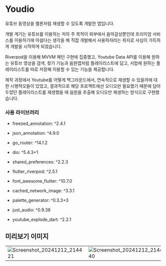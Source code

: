 # Youdio

유튜브 동영상을 멜론처럼 재생할 수 있도록 개발한 앱입니다.

개발 계기는 유튜브를 이용하는 저의 주 목적이 외부에서 음악감상뿐인데 프리미엄 서비스를 이용하기에 아쉽다는 생각을 해
직접 개발해서 사용하자라는 취지로 사심이 가득하게 개발을 시작하게 되었습니다.

Riverpod을 이용해 MVVM 패턴 구현에 집중했고,
Youtube Data API를 이용해 원하는 유튜브 영상을 검색, 찾기 기능과
음원앱처럼 플레이리스트에 담고, 서랍에 원하는 플레이리스트를 따로 저장해 이용할 수 있는 기능을 제공합니다.

제작 과정에서 Youtube를 어떻게 백그라운드에서, 연속적으로 재생할 수 있을까에 대한 시행착오들이 있었고,
결과적으로 해당 프로젝트에선 오디오만 필요했기 때문에 담아두었던 플레이리스트를 재생했을 때 음원을 추출해 오디오만 재생하는 방식으로 구현했습니다.

### 사용 라이브러리

- freezed_annotation: ^2.4.1
  
- json_annotation: ^4.9.0
  
- go_router: ^14.1.2
  
- dio: ^5.4.3+1
  
- shared_preferences: ^2.2.3
  
- flutter_riverpod: ^2.5.1
  
- font_awesome_flutter: ^10.7.0
  
- cached_network_image: ^3.3.1
  
- palette_generator: ^0.3.3+3
  
- just_audio: ^0.9.38
  
- youtube_explode_dart: ^2.2.1

## 미리보기 이미지
|||||
|------|------|------|------|
|![Screenshot_20241212_214421](https://github.com/user-attachments/assets/8c3dba08-026d-4fcf-b52a-9a9edc57a340)|![Screenshot_20241212_214440](https://github.com/user-attachments/assets/60da3b0e-14c2-4d91-bf9e-ce3b25b28a7e)|![Screenshot_20241212_214426](https://github.com/user-attachments/assets/26bef37c-a782-4d75-b787-d6bc14b58ba9)|![Screenshot_20241212_214511](https://github.com/user-attachments/assets/8ea10bbd-a9e2-4217-a477-9d78089f7843)







